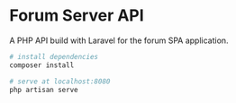 # Forum Server API

A PHP API build with Laravel for the forum SPA application.

```bash
# install dependencies
composer install

# serve at localhost:8080
php artisan serve
```
